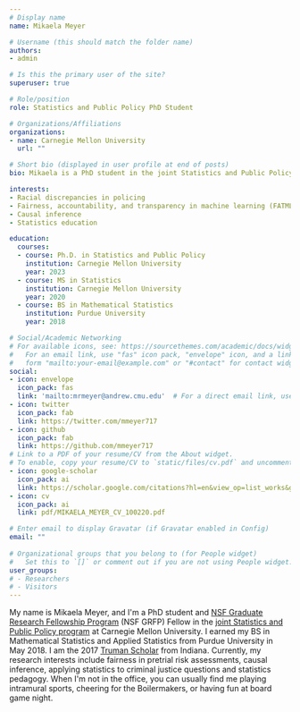 ```yaml
---
# Display name
name: Mikaela Meyer

# Username (this should match the folder name)
authors:
- admin

# Is this the primary user of the site?
superuser: true

# Role/position
role: Statistics and Public Policy PhD Student

# Organizations/Affiliations
organizations:
- name: Carnegie Mellon University 
  url: ""

# Short bio (displayed in user profile at end of posts)
bio: Mikaela is a PhD student in the joint Statistics and Public Policy program at Carnegie Mellon University. 

interests:
- Racial discrepancies in policing
- Fairness, accountability, and transparency in machine learning (FATML)
- Causal inference
- Statistics education

education:
  courses:
  - course: Ph.D. in Statistics and Public Policy
    institution: Carnegie Mellon University
    year: 2023
  - course: MS in Statistics
    institution: Carnegie Mellon University
    year: 2020
  - course: BS in Mathematical Statistics
    institution: Purdue University
    year: 2018

# Social/Academic Networking
# For available icons, see: https://sourcethemes.com/academic/docs/widgets/#icons
#   For an email link, use "fas" icon pack, "envelope" icon, and a link in the
#   form "mailto:your-email@example.com" or "#contact" for contact widget.
social:
- icon: envelope
  icon_pack: fas
  link: 'mailto:mrmeyer@andrew.cmu.edu'  # For a direct email link, use "mailto:test@example.org".
- icon: twitter
  icon_pack: fab
  link: https://twitter.com/mmeyer717
- icon: github
  icon_pack: fab
  link: https://github.com/mmeyer717
# Link to a PDF of your resume/CV from the About widget.
# To enable, copy your resume/CV to `static/files/cv.pdf` and uncomment the lines below.  
- icon: google-scholar
  icon_pack: ai
  link: https://scholar.google.com/citations?hl=en&view_op=list_works&gmla=AJsN-F5BKKgQ5Wk8TWFQ_YHBE9LeNDAXepsX2032FvE2l3yj6GXHBv8ycqNn5lvJfrFh8kjTDuXVQcNP1B1hzCafw0MDWIYmzw&user=LCmGrl4AAAAJ
- icon: cv
  icon_pack: ai
  link: pdf/MIKAELA_MEYER_CV_100220.pdf

# Enter email to display Gravatar (if Gravatar enabled in Config)
email: ""
  
# Organizational groups that you belong to (for People widget)
#   Set this to `[]` or comment out if you are not using People widget.  
user_groups: 
# - Researchers
# - Visitors
---
```


My name is Mikaela Meyer, and I'm a PhD student and [NSF Graduate Research Fellowship Program](https://www.research.gov/grfp/AwardeeList.do?method=loadAwardeeList) (NSF GRFP) Fellow in the [joint Statistics and Public Policy program](http://www.stat.cmu.edu/phd/statheinz) at Carnegie Mellon University. I earned my BS in Mathematical Statistics and Applied Statistics from Purdue University in May 2018. I am the 2017 [Truman Scholar](https://www.truman.gov/2017-truman-scholars) from Indiana. Currently, my research interests include fairness in pretrial risk assessments, causal inference, applying statistics to criminal justice questions and statistics pedagogy. When I'm not in the office, you can usually find me playing intramural sports, cheering for the Boilermakers, or having fun at board game night.
